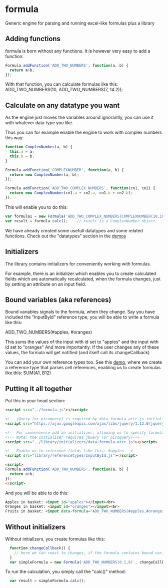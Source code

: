 # formula
Generic engine for parsing and running excel-like formulas plus a library


## Adding functions
formula is born without any functions. It is however very easy to add a function:

```javascript
Formula.addFunction('ADD_TWO_NUMBERS', function(a, b) {
  return a+b;
});
```

With that function, you can calculate formulas like this:
ADD_TWO_NUMBERS(10, ADD_TWO_NUMBERS(7, 14.2));


## Calculate on any datatype you want
As the engine just moves the variables around ignorantly, you can use it with whatever data type you like.

Thus you can for example enable the engine to work with complex numbers this way:

```javascript
function ComplexNumber(a, b) {
  this.a = a;
  this.b = b;
}

Formula.addFunction('COMPLEXNUMBER', function(a, b) {
  return new ComplexNumber(a, b);
});

Formula.addFunction('ADD_TWO_COMPLEX_NUMBERS', function(cn1, cn2) {
  return new ComplexNumber(cn1.a + cn2.a, cn1.b + cn2.b);
});
```

This will enable you to do this:
```javascript
var formula1 = new Formula('ADD_TWO_COMPLEX_NUMBERS(COMPLEXNUMBER(10,10),COMPLEXNUMBER(1,16))');
var result = formula.calc();    // result is a ComplexNumber object
```

We have already created some usefull datatypes and some related functions. Check out the "datatypes" section in the <a href="http://rosell.dk/formula/demos/">demos</a>


## Initializers
The library contains initializers for conveniently working with formulas.

For example, there is an initializer which enables you to create calculated fields which are automatically recalculated, when the formula changes, just by setting an attribute on an input field. 


## Bound variables (aka references)
Bound variables signals to the formula, when they change.
Say you have included the "InputById" reference type, you will be able to write a formula like this:

ADD_TWO_NUMBERS(#apples, #oranges)

This sums the values of the input with id set to "apples" and the input with id set to "oranges"
And more importantly: If the user changes any of these values, the formula will get notified (and itself call its changeCallback)

You can add your own reference types too. See this <a href="http://rosell.dk/formula/demos/custom-parser.html">demo</a>, where we create a reference type that parses cell references, enabling us to create formulas like this: SUM(A1, B12)

## Putting it all together
Put this in your head section:

```HTML
<script src="../formula.js"></script>

<!-- jQuery (or picoquery) is required by data-formula-attr.js initializer -->
<script src="https://ajax.googleapis.com/ajax/libs/jquery/1.12.0/jquery.min.js"></script>

<!-- For convenience add an initializer, allowing us to specify formulas in the data-formula attribute of input fields -->
<!-- Note: the initializer requires jQuery (or picoquery)-->
<script src="../library/initializers/data-formula-attr.js"></script>

<!-- Enable us to reference fields like this: #apples -->
<script src="library/referencetypes/InputById.js"></script>

<script>
Formula.addFunction('ADD_TWO_NUMBERS', function(a, b) {
  return a+b;
});
</script>
```

And you will be able to do this:
```HTML
Apples in basket: <input id="apples"></input><br>
Oranges in basket: <input id="oranges"></input><br>
Fruits in basket: <input data-formula="ADD_TWO_NUMBERS(#apples,#oranges)" readonly></input>
```


## Without initializers

Without initializers, you create formulas like this:

```javascript
  function changeCallback() {
    // here we can react to changes, if the formula contains bound variables (aka references)
  }
  var simpleFormula = new Formula('ADD_TWO_NUMBERS(0.1,9)', changeCallback);
```

To run the calculation, you simply call the "calc()" method:

```javascript
  var result = simpleFormula.calc();
```










